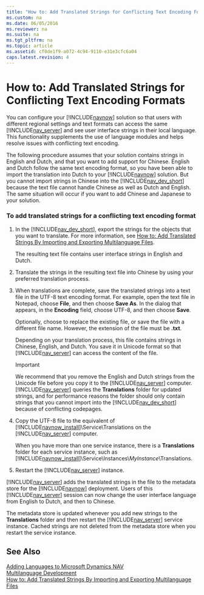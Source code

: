 ```yaml
---
title: "How to: Add Translated Strings for Conflicting Text Encoding Formats"
ms.custom: na
ms.date: 06/05/2016
ms.reviewer: na
ms.suite: na
ms.tgt_pltfrm: na
ms.topic: article
ms.assetid: cf0de1f9-a072-4c94-9110-e31e3cfc6a04
caps.latest.revision: 4
---
```

# How to: Add Translated Strings for Conflicting Text Encoding Formats
You can configure your [!INCLUDE[navnow](../dynamics-nav/includes/navnow_md.md)] solution so that users with different regional settings and text formats can access the same [!INCLUDE[nav_server](../dynamics-nav/includes/nav_server_md.md)] and see user interface strings in their local language. This functionality supplements the use of language modules and helps resolve issues with conflicting text encoding.  
  
 The following procedure assumes that your solution contains strings in English and Dutch, and that you want to add support for Chinese. English and Dutch follow the same text encoding format, so you have been able to import the translation into Dutch to your [!INCLUDE[navnow](../dynamics-nav/includes/navnow_md.md)] solution. But you cannot import strings in Chinese into the [!INCLUDE[nav_dev_short](../dynamics-nav/includes/nav_dev_short_md.md)] because the text file cannot handle Chinese as well as Dutch and English. The same situation will occur if you want to add Chinese and Japanese to your solution.  
  
### To add translated strings for a conflicting text encoding format  
  
1.  In the [!INCLUDE[nav_dev_short](../dynamics-nav/includes/nav_dev_short_md.md)], export the strings for the objects that you want to translate. For more information, see [How to: Add Translated Strings By Importing and Exporting Multilanguage Files](../Topic/How%20to:%20Add%20Translated%20Strings%20By%20Importing%20and%20Exporting%20Multilanguage%20Files.md).  
  
     The resulting text file contains user interface strings in English and Dutch.  
  
2.  Translate the strings in the resulting text file into Chinese by using your preferred translation process.  
  
3.  When translations are complete, save the translated strings into a text file in the UTF\-8 text encoding format. For example, open the text file in Notepad, choose **File**, and then choose **Save As**. In the dialog that appears, in the **Encoding** field, choose UTF\-8, and then choose **Save**.  
  
     Optionally, choose to replace the existing file, or save the file with a different file name. However, the extension of the file must be **.txt**.  
  
     Depending on your translation process, this file contains strings in Chinese, English, and Dutch. You save it in Unicode format so that [!INCLUDE[nav_server](../dynamics-nav/includes/nav_server_md.md)] can access the content of the file.  
  
    > [!IMPORTANT]  
    >  We recommend that you remove the English and Dutch strings from the Unicode file before you copy it to the [!INCLUDE[nav_server](../dynamics-nav/includes/nav_server_md.md)] computer. [!INCLUDE[nav_server](../dynamics-nav/includes/nav_server_md.md)] queries the **Translations** folder for updated strings, and for performance reasons the folder should only contain strings that you cannot import into the [!INCLUDE[nav_dev_short](../dynamics-nav/includes/nav_dev_short_md.md)] because of conflicting codepages.  
  
4.  Copy the UTF\-8 file to the equivalent of [!INCLUDE[navnow_install](../dynamics-nav/includes/navnow_install_md.md)]\\Service\\Translations on the [!INCLUDE[nav_server](../dynamics-nav/includes/nav_server_md.md)] computer.  
  
     When you have more than one service instance, there is a **Translations** folder for each service instance, such as [!INCLUDE[navnow_install](../dynamics-nav/includes/navnow_install_md.md)]\\Service\\Instances\\*MyInstance*\\Translations.  
  
5.  Restart the [!INCLUDE[nav_server](../dynamics-nav/includes/nav_server_md.md)] instance.  
  
 [!INCLUDE[nav_server](../dynamics-nav/includes/nav_server_md.md)] adds the translated strings in the file to the metadata store for the [!INCLUDE[navnow](../dynamics-nav/includes/navnow_md.md)] deployment. Users of this [!INCLUDE[nav_server](../dynamics-nav/includes/nav_server_md.md)] session can now change the user interface language from English to Dutch, and then to Chinese.  
  
 The metadata store is updated whenever you add new strings to the **Translations** folder and then restart the [!INCLUDE[nav_server](../dynamics-nav/includes/nav_server_md.md)] service instance. Cached strings are not deleted from the metadata store when you restart the service instance.  
  
## See Also  
 [Adding Languages to Microsoft Dynamics NAV](../dynamics-nav/Adding-Languages-to-Microsoft-Dynamics-NAV.md)   
 [Multilanguage Development](../dynamics-nav/Multilanguage-Development.md)   
 [How to: Add Translated Strings By Importing and Exporting Multilanguage Files](../Topic/How%20to:%20Add%20Translated%20Strings%20By%20Importing%20and%20Exporting%20Multilanguage%20Files.md)